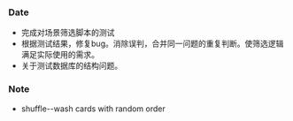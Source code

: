### Date
- 完成对场景筛选脚本的测试
- 根据测试结果，修复bug。消除误判，合并同一问题的重复判断。使筛选逻辑满足实际使用的需求。
- 关于测试数据库的结构问题。

### Note
- shuffle--wash cards with random order